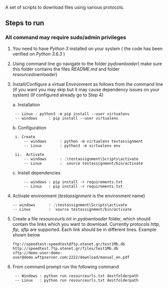 A set of scripts to download files using various protocols.

## Steps to run
### All command may require sudo/admin privileges
1. You need to have *Python 3* installed on your system ( the code has been verified on *Python 3.6.3* )
2. Using command line go navigate to the folder *pydownloader*( make sure this folder contains the files *README.md* and folder *resourcedownloader*)

3. Install/Configure a virtual Environment as follows from the command line (if you want you may skip but it may cause dependency issues on your system) (If configured already go to Step 4)
    
    a. Installation 
        
        -- Linux : python3 -m pip install --user virtualenv
        -- windows     : pip install --user virtualenv

    b. Configuration
        
        i. Create
            -- windows      : python -m virtualenv testassignment
            -- Linux        : python3 -m virtualenv env 
        
        ii.  Activate 
            -- windows      : .\testassignment\Scripts\activate
            -- Linux        :  source testassignment/bin/activate 
        
    c. Install dependencies      
          
            -- windows : pip install -r requirements.txt
            -- Linux   : pip install -r requirements.txt 
        
 4. Activate environment (*testassignment* is the environment name)
        
        -- windows      : .\testassignment\Scripts\activate
        -- Linux        :  source testassignment/bin/activate 
        
5. Create a file *resourceurls.txt* in *pydownloader* folder, which should contain the links which you want to download. Currently protocols *http, ftp, sftp* are supported. Each link should be in different lines. Example shown below
    ```
    ftp://speedtest:speedtest@ftp.otenet.gr/test1Mb.db
    http://speedtest.ftp.otenet.gr/files/test1Mb.db
    sftp://demo-user:demo-user@demo.wftpserver.com:2222/download/manual_en.pdf
    ```

6. From command prompt run the following command
    
        -- Windows : python run resourceurls.txt destfolderpath
        -- Linux   : python run resourceurls.txt destfolderpath 







